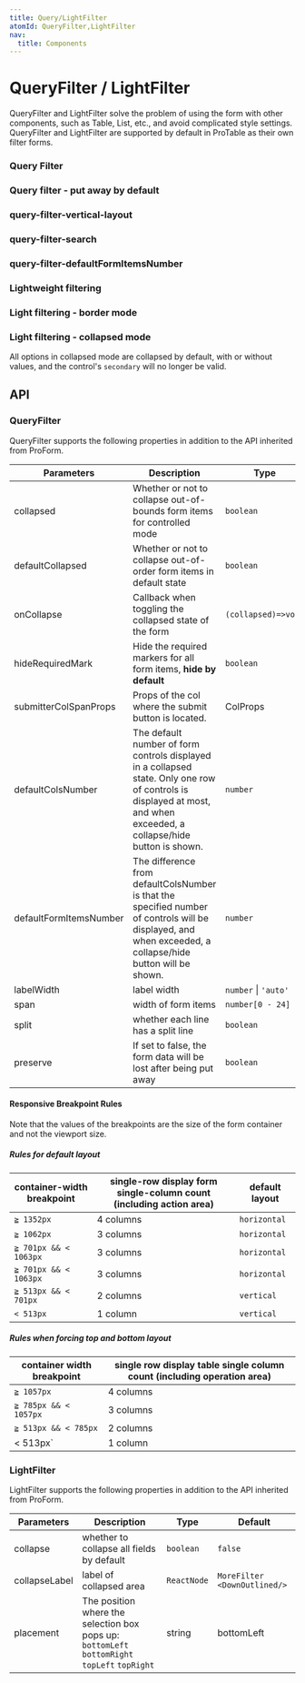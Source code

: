 ```yaml
---
title: Query/LightFilter
atomId: QueryFilter,LightFilter
nav:
  title: Components
---
```


# QueryFilter / LightFilter

QueryFilter and LightFilter solve the problem of using the form with other components, such as Table, List, etc., and avoid complicated style settings. QueryFilter and LightFilter are supported by default in ProTable as their own filter forms.

### Query Filter

<code src="../../../demos/form/QueryFilter/query-filter.tsx" ></code>

### Query filter - put away by default

<code src="../../../demos/form/QueryFilter/query-filter-collapsed.tsx" ></code>

### query-filter-vertical-layout

<code src="../../../demos/form/QueryFilter/query-filter-vertical.tsx" ></code>

### query-filter-search

<code src="../../../demos/form/QueryFilter/search-filter.tsx" background="var(--main-bg-color)" ></code>

### query-filter-defaultFormItemsNumber

<code src="../../../demos/form/QueryFilter/query-filter-defaultFormItemsNumber.tsx" background="var(--main-bg-color)"></code>

### Lightweight filtering

<code src="../../../demos/form/QueryFilter/light-filter.tsx" ></code>

### Light filtering - border mode

<code src="../../../demos/form/QueryFilter/light-filter-bordered.tsx" ></code>

### Light filtering - collapsed mode

All options in collapsed mode are collapsed by default, with or without values, and the control's `secondary` will no longer be valid.

<code src="../../../demos/form/QueryFilter/light-filter-collapse.tsx" ></code>

## API

### QueryFilter

QueryFilter supports the following properties in addition to the API inherited from ProForm.

| Parameters | Description | Type | Default |
| --- | --- | --- | --- |
| collapsed | Whether or not to collapse out-of-bounds form items for controlled mode | `boolean` | - |
| defaultCollapsed | Whether or not to collapse out-of-order form items in default state | `boolean` | true |
| onCollapse | Callback when toggling the collapsed state of the form | `(collapsed)=>void` | - |
| hideRequiredMark | Hide the required markers for all form items, **hide by default** | `boolean` | true |
| submitterColSpanProps | Props of the col where the submit button is located. | ColProps | - |
| defaultColsNumber | The default number of form controls displayed in a collapsed state. Only one row of controls is displayed at most, and when exceeded, a collapse/hide button is shown. | `number` | - |
| defaultFormItemsNumber | The difference from defaultColsNumber is that the specified number of controls will be displayed, and when exceeded, a collapse/hide button will be shown. | `number` | - |
| labelWidth | label width | `number` \| `'auto'` | `98` |
| span | width of form items | `number[0 - 24]` | - |
| split | whether each line has a split line | `boolean` | - |
| preserve | If set to false, the form data will be lost after being put away | `boolean` | true |

#### Responsive Breakpoint Rules

Note that the values of the breakpoints are the size of the form container and not the viewport size.

##### Rules for default layout

| container-width breakpoint | single-row display form single-column count (including action area) | default layout |
| --- | --- | --- |
| `≧ 1352px` | 4 columns | `horizontal` |
| `≧ 1062px` | 3 columns | `horizontal` |
| `≧ 701px && < 1063px` | 3 columns | `horizontal` |
| `≧ 701px && < 1063px` | 3 columns | `horizontal` |
| `≧ 513px && < 701px` | 2 columns | `vertical` |
| `< 513px` | 1 column | `vertical` |

##### Rules when forcing top and bottom layout

| container width breakpoint | single row display table single column count (including operation area) |
| --- | --- |
| `≧ 1057px` | 4 columns |
| `≧ 785px && < 1057px` | 3 columns |
| `≧ 513px && < 785px` | 2 columns |
| < 513px\` | 1 column |

### LightFilter

LightFilter supports the following properties in addition to the API inherited from ProForm.

| Parameters | Description | Type | Default |
| --- | --- | --- | --- |
| collapse | whether to collapse all fields by default | `boolean` | `false` |
| collapseLabel | label of collapsed area | `ReactNode` | `MoreFilter <DownOutlined/>` |
| placement | The position where the selection box pops up: `bottomLeft` `bottomRight` `topLeft` `topRight` | string | bottomLeft |
